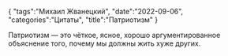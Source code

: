 {
    "tags":"Михаил Жванецкий",
    "date":"2022-09-06",
    "categories":"Цитаты",
    "title":"Патриотизм"
}

Патриотизм — это чёткое, ясное, хорошо аргументированное объяснение того, почему мы должны жить хуже других.
